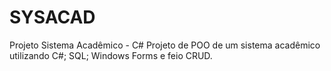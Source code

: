 # SYSACAD
 Projeto Sistema Acadêmico - C# 
Projeto de POO  de um sistema acadêmico utilizando C#; SQL; Windows Forms e feio CRUD.
